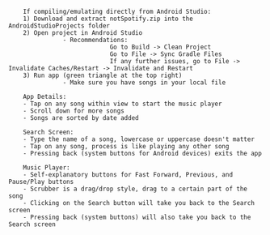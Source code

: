         If compiling/emulating directly from Android Studio:
        1) Download and extract notSpotify.zip into the AndroidStudioProjects folder
        2) Open project in Android Studio
                   - Recommendations:
                                Go to Build -> Clean Project
                                Go to File -> Sync Gradle Files
                                If any further issues, go to File -> Invalidate Caches/Restart -> Invalidate and Restart
        3) Run app (green triangle at the top right)
                   - Make sure you have songs in your local file

        App Details:
        - Tap on any song within view to start the music player
        - Scroll down for more songs
        - Songs are sorted by date added

        Search Screen:
        - Type the name of a song, lowercase or uppercase doesn't matter
        - Tap on any song, process is like playing any other song
        - Pressing back (system buttons for Android devices) exits the app

        Music Player:
        - Self-explanatory buttons for Fast Forward, Previous, and Pause/Play buttons
        - Scrubber is a drag/drop style, drag to a certain part of the song
        - Clicking on the Search button will take you back to the Search screen
        - Pressing back (system buttons) will also take you back to the Search screen
